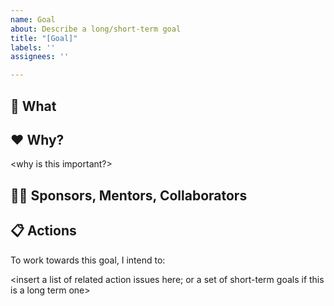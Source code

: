 ```yaml
---
name: Goal
about: Describe a long/short-term goal
title: "[Goal]"
labels: ''
assignees: ''

---
```


## 🎯 What

<describe the goal here>

## ❤ Why?

<why is this important?>

## 🧑‍🏫 Sponsors, Mentors, Collaborators

<who can support you>

## 📋 Actions

To work towards this goal, I intend to:

<insert a list of related action issues here; or a set of short-term goals if this is a long term one>
